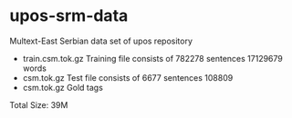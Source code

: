 upos-srm-data
=============

Multext-East Serbian data set of upos repository

- train.csm.tok.gz  Training file consists of 782278 sentences 17129679 words
- csm.tok.gz  Test file consists of 6677 sentences 108809
- csm.tok.gz  Gold tags

Total Size: 39M
